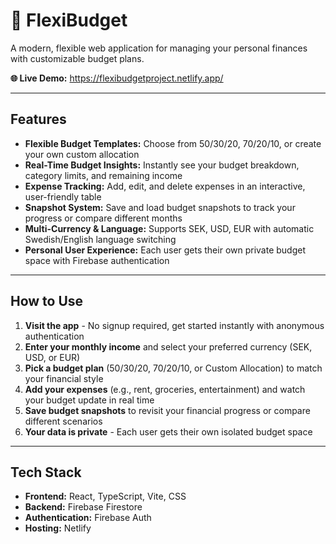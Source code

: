 # 💸 FlexiBudget

A modern, flexible web application for managing your personal finances with customizable budget plans.

**🌐 Live Demo:** https://flexibudgetproject.netlify.app/

---

## Features

- **Flexible Budget Templates:** Choose from 50/30/20, 70/20/10, or create your own custom allocation
- **Real-Time Budget Insights:** Instantly see your budget breakdown, category limits, and remaining income
- **Expense Tracking:** Add, edit, and delete expenses in an interactive, user-friendly table
- **Snapshot System:** Save and load budget snapshots to track your progress or compare different months
- **Multi-Currency & Language:** Supports SEK, USD, EUR with automatic Swedish/English language switching
- **Personal User Experience:** Each user gets their own private budget space with Firebase authentication

---

## How to Use

1. **Visit the app** - No signup required, get started instantly with anonymous authentication
2. **Enter your monthly income** and select your preferred currency (SEK, USD, or EUR)
3. **Pick a budget plan** (50/30/20, 70/20/10, or Custom Allocation) to match your financial style
4. **Add your expenses** (e.g., rent, groceries, entertainment) and watch your budget update in real time
5. **Save budget snapshots** to revisit your financial progress or compare different scenarios
6. **Your data is private** - Each user gets their own isolated budget space

---

## Tech Stack

- **Frontend:** React, TypeScript, Vite, CSS
- **Backend:** Firebase Firestore
- **Authentication:** Firebase Auth
- **Hosting:** Netlify


  

